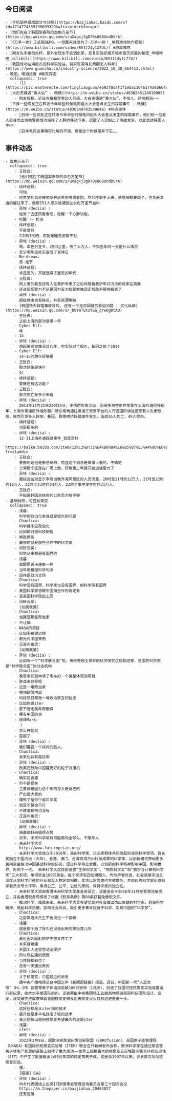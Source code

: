 ## 今日阅读
	- [手机部件组成部分与分解](https://baijiahao.baidu.com/s?id=1714774389190609329&wfr=spider&for=pc)
	- [他们死在了韩国梨泰院的血色万圣节](https://mp.weixin.qq.com/s/uXagxj3gD70s868UndDSrA)
	- [《万手一体》正式版DEMO，一觉醒来我成为了-万手一体！_单机游戏热门视频](https://www.bilibili.com/video/BV1f24y1X7UL/) #游戏推荐
	- [网友失手推倒水杯，意外发现水不会洒出来，反复实验却揭开城市毁灭武器的秘密_哔哩哔哩_bilibili](https://www.bilibili.com/video/BV1114y1L774/)
	- [我国成功在海底布设科学实验站，​将实现深海长周期无人科考](https://www.guancha.cn/industry-science/2022_10_30_664413.shtml)
	- 梗图，喝酒进度 #聊天存图
	  collapsed:: true
		- ![](https://pic.easternote.com/tingliaoguan/e692f8daf1f1eba11646174a8b664cb.jpg)
	- [大白天偶遇“黄大仙” - 微博](https://m.weibo.cn/status/4830248124810085)
		- 网友投稿，近日在雍和宫旁边人行道，大白天偶遇“黄大仙”，不怕人，还咬鞋玩~～
	- [日推一些网友正在转发今年早些时候龟冈焰火大会差点发生的踩踏事件 - 微博](https://m.weibo.cn/status/4830248783580646) #热点事件
		- 🔺日推一些网友正在转发今年早些时候龟冈焰火大会差点发生的踩踏事件，他们称一位老人挺身而出协助警察成功指挥了人群的移动节奏、疏散了人流制止了事故发生，以此表达韩国人不行!
		  🔺日本龟冈这事确实化解的不错，但是这个时候落井下石……
## 事件动态
	- 血色万圣节
	  collapsed:: true
		- 王肚白:
		  [他们死在了韩国梨泰院的血色万圣节](https://mp.weixin.qq.com/s/uXagxj3gD70s868UndDSrA)
		- 续杯话题:
		  可怕
		- 经常梦到自己被朋友开玩笑的挤或者抱，然后呼吸不上来，感觉肺都要爆了，但我是幸运的醒过来了，但那151人却永远凝固在血色万圣节当中
		- 异恒（deciia）:
		  经常？去医院看看吧，检醒一下心肺功能。
		- 检醒 -> 检查
		- 续杯话题:
		  不是曾经
		- 2次到3次吧，可能是睡觉姿势不对
		- 异恒（deciia）:
		  嗯。血色万圣节，2到3公里，挤了上万人，不知去年同一天是什么情况
		- 至少明年这些天变成了哀悼日
		- Re-dream:
		  真·鬼节
		- 续杯话题:
		  肯定是的，真就是娱乐至死的年代
		- 王肚白:
		  网上看的甚至还有人在救护车来了之后伴随着救护车灯闪烁的频率在跳舞
		- 还说现场警力不足是因为有大批警察被调走帮助尹锡悦搬家了
		- 异恒（deciia）:
		  超级城市也有缺点，共有资源稀缺
		- [韩国特大踩踏事故背后, 还有一个无可回避的紧迫问题 | 文化纵横](https://mp.weixin.qq.com/s/_b0YmTGtzYGG_qrwUg0tAQ)
		- 王肚白:
		  之前上海的那次是哪一年
		- Cyber Elf:
		  年
		- 15
		- 异恒（deciia）:
		  想起来感觉像没过几年，但实际过了很久，新冠之前？2014
		- Cyber Elf:
		  14~15的跨年好像是
		- 王肚白:
		  那次好像是快年
		- 对
		- 续杯话题:
		  警察还有这功能？
		- 王肚白:
		  那次伤亡是多少来着
		- 异恒（deciia）:
		  2014年12月31日23时35分，正值跨年夜活动，因很多游客市民聚集在上海外滩迎接新年，上海市黄浦区外滩陈毅广场东南角通往黄浦江观景平台的人行通道阶梯处底部有人失衡跌倒，继而引发多人摔倒、叠压，致使拥挤踩踏事件发生，造成36人死亡，49人受伤。
		- 续杯话题:
		  也是挺多的
		- 异恒（deciia）:
		  12·31上海外滩踩踏事件_百度百科
		  https://baike.baidu.com/item/12%C2%B731%E4%B8%8A%E6%B5%B7%E5%A4%96%E6%BB%A9%E8%B8%A9%E8%B8%8F%E4%BA%8B%E4%BB%B6/16513877?fr=aladdin
		- 王肚白:
		  要搬的话也是搬总统府，而且这个消息是微博上看的，不确定
		- 上海那个还是在广场上面，好像第二年就开始加强警力了
		- 异恒（deciia）:
		  据综合监测显示事发当晚外滩风景区的人员流量，20时至21时约12万人，21时至22时约16万人，22时至23时约24万人，23时至事件发生时约31万人。
		- 王肚白:
		  不知道韩国总统府的公务员为啥不够
	- 基础科研，可控核聚变
	  collapsed:: true
		- 浅暮:
		  科学的政治化本身就是很大的问题
		- Chaotica:
		  科学就不应政治化
		- 比如欧对俄科技制裁
		- 两败俱伤
		- 最惨的就是那些合作中的科学家
		- 风轩云冕:
		  科学从来都是有国界的
		- 浅暮:
		  就跟罗诉韦德案一样
		- 当年是根据科学判决
		- 现在是政治立场
		- Chaotica:
		  科学没有国界，科学家也没有国界，但科学院有国界
		- 美国科学家想跟中国搞合作的肯定有
		- 是美国科学院的上层
		- 风轩云冕:
		  [动画表情]
		- Chaotica:
		  也就是那些政治家
		- 不让搞
		- NASA的项目
		- 比如韦布望远镜
		- 都允许中国来用
		- 正道の幽灵:
		  [动画表情]
		- 异恒（deciia）:
		  比如有一个“科学联合国”呢，用来管理全世界的科学研究过程和结果，各国的科学院是“科学联合国”的分支机构
		- Chaotica:
		  我有学长就申请了韦布的一个类星体观测项目
		- 那谁来领导呢
		- 还是一堆政治家
		- 哪怕欧盟内部
		- 科技项目都是一堆政治家互相扯皮
		- 比如你说iter
		- 要不是老美政府撤资
		- 哪有中国的事
		- 晓坤Mark:
		  ？
		- 怎么开始就
		- 歪题了
		- 异恒（deciia）:
		  我们需要一个共同的敌人。
		- Chaotica:
		  本来也妹有题目啊
		- 异恒（deciia）:
		  欧美还鼓动中国建更好的粒子对撞机
		- Chaotica:
		  确实应该建
		- 但不是现在
		- 主要就是因为这个东西投入是自己的
		- 产出是大家的
		- 撑死了给你个诺贝尔奖
		- 但是不建也不行
		- 不建谁都啥也没有
		- 正道の幽灵:
		  [动画表情]
		- 异恒（deciia）:
		  搞基础科研值得点赞
		- 未来，未来科学奖有可能面向全球么，不限华人
		- 未来科学大奖
		  http://www.futureprize.org/
		- 未来科学大奖成立于2016年，是由科学家、企业家群体共同发起的民间科学奖项。旨在奖励在中国内地（大陆）、香港、澳门、台湾取得杰出科技成果的科学家，以创新模式带动更多民间资金推动中国基础科学的研究，促进科学事业发展，以创新的科学精神影响中国、影响世界、影响下一代。 未来科学大奖目前设置“生命科学奖”、“物质科学奖”和“数学与计算机科学奖”三大奖项，单项奖金100万美金。每个奖项有四位捐赠人，均为声誉优良、社会贡献突出且深度认同科学价值的行业领军人物定向捐赠。奖项以定向邀约方式提名，并由优秀科学家组成科学委员会专业评审，秉持公正、公平、公信的原则，保持评奖的独立性。
		- 未来科学大奖由香港未来科学大奖基金会设立，该基金会于2016年11月在香港注册成立，并由香港税务局颁发了根据《税务条例》第88条获豁免缴税文件。
		- 推动科学、成就未来。未来科学大奖希望奖励对社会做出杰出贡献的科学家，启蒙科学精神，唤起科学热情，影响社会风尚，吸引更多青年投身于科学，实现中国的“科学梦”。
		- Chaotica:
		  之前邵逸夫先生不也设过一个奖嘛
		- 浅暮:
		  就是那个造了好久还没造出来的那玩意儿吗
		- Chaotica:
		  最近因为辐射防护不够又停工了
		- 本来就难建
		- 外国工人还受劳动法保护
		- 所以现在建的很慢
		- 当然钱都到位了
		- 总有一天建出来的
		- 异恒（deciia）:
		  关于核聚变，中国最近的消息
		  据中央广播电视总台中国之声《新闻超链接》报道，近日，中国新一代“人造太阳”（HL-2M）装置等离子体电流突破100万安培（1兆安），创造了我国可控核聚变实验装置运行新纪录，技术水平居国际前列。该装置由中核集团核工业西南物理研究院科研团队设计、研发，该突破性进展意味着我国核聚变研发距离聚变点火目标迈进重要一步。
		- Chaotica:
		  这好些都是从iter搞的技术
		- 最开始是拿羊毛找毛子偷的技术
		- 真正想搞出商用核聚变希望最大的还是iter
		- 浅暮:
		  cfetr
		- 异恒（deciia）:
		  2022年2月9日，据欧洲核聚变研发创新联盟（EUROfusion）、英国原子能管理局（UKAEA）和国际热核聚变实验堆（ITER）联合召开新闻发布会称，欧洲科学家在通过聚变等离子体生产能源的道路上取得了重大成功——世界上规模最大的核聚变反应堆欧洲联合环状反应堆（JET）中产生了能量输出为59兆焦耳的稳定等离子体。这是自1997年以来，世界首次氘氚核聚变实验。
		- 猪:
		  [链接]《夹》 ​​​
		- 异恒（deciia）:
		  中方代表团线上出席ITER理事会管理咨询委员会第三十四次会议
		  https://m.thepaper.cn/baijiahao_20463027
		  还有进展